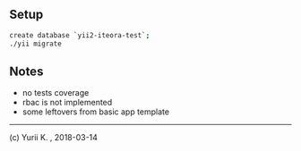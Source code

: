 
## Setup

```bash
create database `yii2-iteora-test`;
./yii migrate
```

## Notes

* no tests coverage
* rbac is not implemented
* some leftovers from basic app template

----

(c) Yurii K. , 2018-03-14